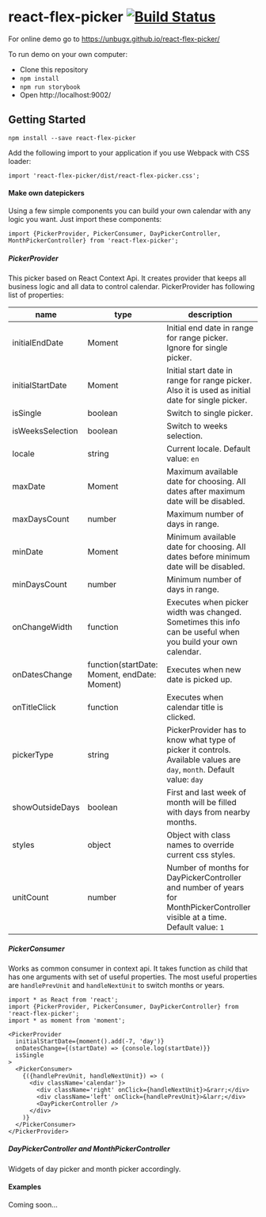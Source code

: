 # react-flex-picker [![Build Status](https://travis-ci.org/unbugx/react-flex-picker.svg?branch=master)](https://travis-ci.org/unbugx/react-flex-picker)

For online demo go to https://unbugx.github.io/react-flex-picker/

To run demo on your own computer:

* Clone this repository
* `npm install`
* `npm run storybook`
* Open http://localhost:9002/

## Getting Started

```
npm install --save react-flex-picker
```

Add the following import to your application if you use Webpack with CSS loader:

```
import 'react-flex-picker/dist/react-flex-picker.css';
```

#### Make own datepickers

Using a few simple components you can build your own calendar with any logic you want. 
Just import these components:

```
import {PickerProvider, PickerConsumer, DayPickerController, MonthPickerController} from 'react-flex-picker';
```

##### PickerProvider

This picker based on React Context Api. It creates provider that keeps all business logic and all data to control calendar. 
PickerProvider has following list of properties: 

|name|type|description|
|---|---|---|
|initialEndDate|Moment|Initial end date in range for range picker. Ignore for single picker.|
|initialStartDate|Moment|Initial start date in range for range picker. Also it is used as initial date for single picker.|
|isSingle|boolean|Switch to single picker.|
|isWeeksSelection|boolean|Switch to weeks selection.|
|locale|string|Current locale. Default value: `en`|
|maxDate|Moment|Maximum available date for choosing. All dates after maximum date will be disabled.|
|maxDaysCount|number|Maximum number of days in range.|
|minDate|Moment|Minimum available date for choosing. All dates before minimum date will be disabled.|
|minDaysCount|number|Minimum number of days in range.|
|onChangeWidth|function|Executes when picker width was changed. Sometimes this info can be useful when you build your own calendar.|
|onDatesChange|function(startDate: Moment, endDate: Moment)|Executes when new date is picked up.|
|onTitleClick|function|Executes when calendar title is clicked.|
|pickerType|string|PickerProvider has to know what type of picker it controls. Available values are `day`, `month`. Default value: `day`|
|showOutsideDays|boolean|First and last week of month will be filled with days from nearby months.|
|styles|object|Object with class names to override current css styles.|
|unitCount|number|Number of months for DayPickerController and number of years for MonthPickerController visible at a time. Default value: `1`|

##### PickerConsumer

Works as common consumer in context api. 
It takes function as child that has one arguments with set of useful properties. 
The most useful properties are `handlePrevUnit` and `handleNextUnit` to switch months or years.   

```
import * as React from 'react';
import {PickerProvider, PickerConsumer, DayPickerController} from 'react-flex-picker';
import * as moment from 'moment';

<PickerProvider
  initialStartDate={moment().add(-7, 'day')}
  onDatesChange={(startDate) => {console.log(startDate)}}
  isSingle
>
  <PickerConsumer>
    {({handlePrevUnit, handleNextUnit}) => (
      <div className='calendar'}>
        <div className='right' onClick={handleNextUnit}>&rarr;</div>
        <div className='left' onClick={handlePrevUnit}>&larr;</div>
        <DayPickerController />
      </div>
    )}
  </PickerConsumer>
</PickerProvider>  
```  

##### DayPickerController and MonthPickerController

Widgets of day picker and month picker accordingly.

#### Examples

Coming soon...